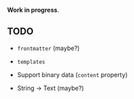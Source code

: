__Work in progress__.


## TODO

- `frontmatter` (maybe?)
- `templates`

- Support binary data (`content` property)
- String -> Text (maybe?)

